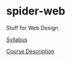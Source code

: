 # spider-web
Stuff for Web Design  
  
  
[Syllabus](https://rendomel000.github.io/Spider-Web/Syllabus)

[Course Description](https://rendomel000.github.io/Spider-Web/Course-Description)
